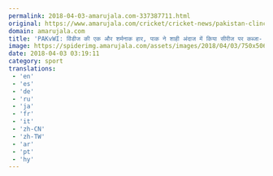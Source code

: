 ```yaml
---
permalink: 2018-04-03-amarujala.com-337387711.html
original: https://www.amarujala.com/cricket/cricket-news/pakistan-clinch-the-t20i-series-against-west-indies-after-won-second-match-by-82-runs?utm_source=rssfeed&utm_medium=Referral&utm_campaign=rssfeed
domain: amarujala.com
title: 'PAKvWI: विंडीज की एक और शर्मनाक हार, पाक ने शाही अंदाज में किया सीरीज पर कब्जा- Amarujala'
image: https://spiderimg.amarujala.com/assets/images/2018/04/03/750x506/pakistan-cricket-team_1522725128.jpeg
date: 2018-04-03 03:19:11
category: sport
translations: 
 - 'en'
 - 'es'
 - 'de'
 - 'ru'
 - 'ja'
 - 'fr'
 - 'it'
 - 'zh-CN'
 - 'zh-TW'
 - 'ar'
 - 'pt'
 - 'hy'
---
```


